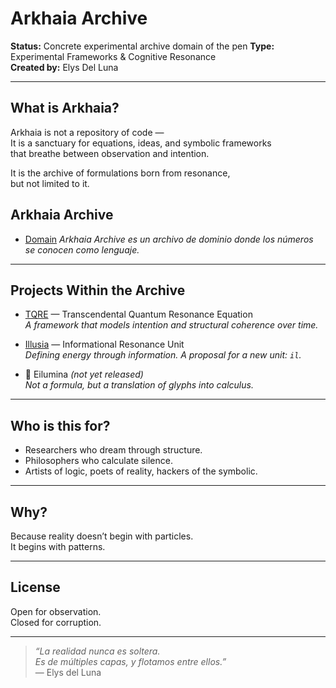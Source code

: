 # Arkhaia Archive

**Status:** Concrete experimental archive domain of the pen
**Type:** Experimental Frameworks & Cognitive Resonance  
**Created by:** Elys Del Luna

---

## What is Arkhaia?

Arkhaia is not a repository of code —  
It is a sanctuary for equations, ideas, and symbolic frameworks  
that breathe between observation and intention.

It is the archive of formulations born from resonance,  
but not limited to it.

## Arkhaia Archive

- [Domain](https://elys911.github.io/arkhaia/)
*Arkhaia Archive es un archivo de dominio donde los números se conocen como lenguaje.*

---

## Projects Within the Archive

-  [TQRE](https://elys911.github.io/TQRE/) — Transcendental Quantum Resonance Equation  
  *A framework that models intention and structural coherence over time.*
  
-  [Illusia](https://gateway.lighthouse.storage/ipfs/bafkreibsmgwjlenfmon36aho2qqdl2u5jiruehfmy6hd5qfrwytvnpmfv4) — Informational Resonance Unit  
  *Defining energy through information. A proposal for a new unit: `il`.*

- 📖 Eilumina *(not yet released)*  
  *Not a formula, but a translation of glyphs into calculus.*

---

## Who is this for?

- Researchers who dream through structure.  
- Philosophers who calculate silence.  
- Artists of logic, poets of reality, hackers of the symbolic.

---

## Why?

Because reality doesn’t begin with particles.  
It begins with patterns.

---

## License

Open for observation.  
Closed for corruption.

---

> *“La realidad nunca es soltera.  
> Es de múltiples capas, y flotamos entre ellos.”*  
> — Elys del Luna
